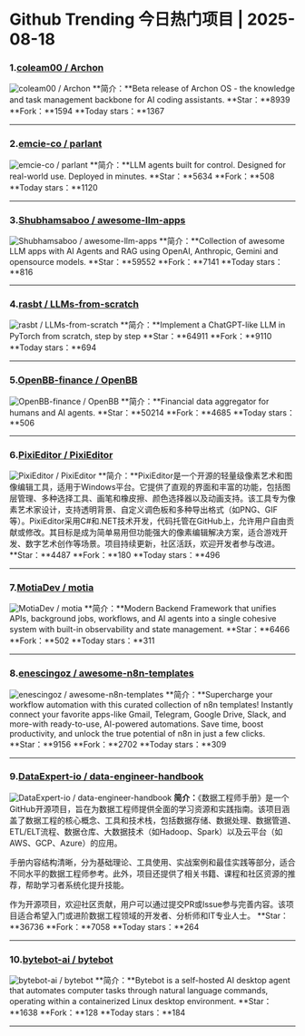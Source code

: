 # Github Trending 今日热门项目 | 2025-08-18
### 1.[coleam00 / Archon](https://github.com/coleam00/Archon)

![coleam00 / Archon](https://opengraph.githubassets.com/244b7b831491588524c966bc56823e034a77bb758b60bd3f286e508b3aeae580/coleam00/Archon)
**简介：**Beta release of Archon OS - the knowledge and task management backbone for AI coding assistants.
**Star：**8939
**Fork：**1594
**Today stars：**1367

---

### 2.[emcie-co / parlant](https://github.com/emcie-co/parlant)

![emcie-co / parlant](https://opengraph.githubassets.com/cab4f16ad4eb2f26baecb93f2d43ed8d631e6ff41e9095de364dfd39cce72bb0/emcie-co/parlant)
**简介：**LLM agents built for control. Designed for real-world use. Deployed in minutes.
**Star：**5634
**Fork：**508
**Today stars：**1120

---

### 3.[Shubhamsaboo / awesome-llm-apps](https://github.com/Shubhamsaboo/awesome-llm-apps)

![Shubhamsaboo / awesome-llm-apps](https://opengraph.githubassets.com/7d78bdf7a4783b4adcd143b1feaffa670aa0a9c60f4006432d5b40cf8669d7fc/Shubhamsaboo/awesome-llm-apps)
**简介：**Collection of awesome LLM apps with AI Agents and RAG using OpenAI, Anthropic, Gemini and opensource models.
**Star：**59552
**Fork：**7141
**Today stars：**816

---

### 4.[rasbt / LLMs-from-scratch](https://github.com/rasbt/LLMs-from-scratch)

![rasbt / LLMs-from-scratch](https://repository-images.githubusercontent.com/669879380/79da1d51-4ef9-4733-a61c-1d7851020d9a)
**简介：**Implement a ChatGPT-like LLM in PyTorch from scratch, step by step
**Star：**64911
**Fork：**9110
**Today stars：**694

---

### 5.[OpenBB-finance / OpenBB](https://github.com/OpenBB-finance/OpenBB)

![OpenBB-finance / OpenBB](https://repository-images.githubusercontent.com/323048702/4659bbdb-ae11-4f51-8a16-860fa9dfc551)
**简介：**Financial data aggregator for humans and AI agents.
**Star：**50214
**Fork：**4685
**Today stars：**506

---

### 6.[PixiEditor / PixiEditor](https://github.com/PixiEditor/PixiEditor)

![PixiEditor / PixiEditor](https://repository-images.githubusercontent.com/152307081/66c3bc0b-ba35-4ae8-beb6-d50d054262a9)
**简介：**PixiEditor是一个开源的轻量级像素艺术和图像编辑工具，适用于Windows平台。它提供了直观的界面和丰富的功能，包括图层管理、多种选择工具、画笔和橡皮擦、颜色选择器以及动画支持。该工具专为像素艺术家设计，支持透明背景、自定义调色板和多种导出格式（如PNG、GIF等）。PixiEditor采用C#和.NET技术开发，代码托管在GitHub上，允许用户自由贡献或修改。其目标是成为简单易用但功能强大的像素编辑解决方案，适合游戏开发、数字艺术创作等场景。项目持续更新，社区活跃，欢迎开发者参与改进。
**Star：**4487
**Fork：**180
**Today stars：**496

---

### 7.[MotiaDev / motia](https://github.com/MotiaDev/motia)

![MotiaDev / motia](https://opengraph.githubassets.com/563448104d58298d7a54fd242e119765beac070f1f00514387348a0a3b0d9e0f/MotiaDev/motia)
**简介：**Modern Backend Framework that unifies APIs, background jobs, workflows, and AI agents into a single cohesive system with built-in observability and state management.
**Star：**6466
**Fork：**502
**Today stars：**311

---

### 8.[enescingoz / awesome-n8n-templates](https://github.com/enescingoz/awesome-n8n-templates)

![enescingoz / awesome-n8n-templates](https://opengraph.githubassets.com/f9464f29fc110d1d7f86450b521bf8e276508637dde4b5a0851acc0d632dfd88/enescingoz/awesome-n8n-templates)
**简介：**Supercharge your workflow automation with this curated collection of n8n templates! Instantly connect your favorite apps-like Gmail, Telegram, Google Drive, Slack, and more-with ready-to-use, AI-powered automations. Save time, boost productivity, and unlock the true potential of n8n in just a few clicks.
**Star：**9156
**Fork：**2702
**Today stars：**309

---

### 9.[DataExpert-io / data-engineer-handbook](https://github.com/DataExpert-io/data-engineer-handbook)

![DataExpert-io / data-engineer-handbook](https://opengraph.githubassets.com/1e82af4241d5e2c82c93e05e8e18b99ea5532f1eacf3a0d90525d6c42081469a/DataExpert-io/data-engineer-handbook)
**简介：**《数据工程师手册》是一个GitHub开源项目，旨在为数据工程师提供全面的学习资源和实践指南。该项目涵盖了数据工程的核心概念、工具和技术栈，包括数据存储、数据处理、数据管道、ETL/ELT流程、数据仓库、大数据技术（如Hadoop、Spark）以及云平台（如AWS、GCP、Azure）的应用。  

手册内容结构清晰，分为基础理论、工具使用、实战案例和最佳实践等部分，适合不同水平的数据工程师参考。此外，项目还提供了相关书籍、课程和社区资源的推荐，帮助学习者系统化提升技能。  

作为开源项目，欢迎社区贡献，用户可以通过提交PR或Issue参与完善内容。该项目适合希望入门或进阶数据工程领域的开发者、分析师和IT专业人士。
**Star：**36736
**Fork：**7058
**Today stars：**264

---

### 10.[bytebot-ai / bytebot](https://github.com/bytebot-ai/bytebot)

![bytebot-ai / bytebot](https://opengraph.githubassets.com/89c09df8023a90100cbefa359e829ca7cac392196b826d0835d57de6cda87220/bytebot-ai/bytebot)
**简介：**Bytebot is a self-hosted AI desktop agent that automates computer tasks through natural language commands, operating within a containerized Linux desktop environment.
**Star：**1638
**Fork：**128
**Today stars：**184

---

